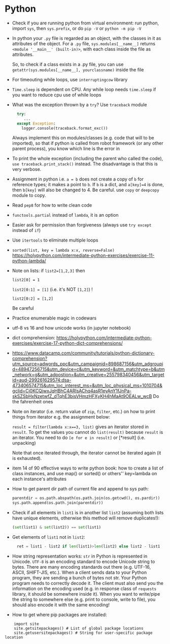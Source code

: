 # Python

- Check if you are running python from virtual environment: run python, import ```sys```, then ```sys.prefix```, or do ```pip -V``` or ```python -m pip -V```

-  In python your ```.py``` file is regarded as an object, with the classes in it as attributes of the object.
    For a ```.py``` file, ```sys.modules[__name__]``` returns ```<module '__main__' (built-in)>```, with each class inside the file as attributes.

    So, to check if a class exists in a .py file, you can use ```getattr(sys.modules[__name__], yourclassname)``` inside the file

- For timeouting while loops, use ```interruptingcow``` library
- ```Time.sleep``` is dependent on CPU. Any while loop needs ```time.sleep``` if you want to reduce cpu use of while loops
- What was the exception thrown by a ```try```? Use ```traceback``` module
  ```python
    try: 
       ...
    except Exception:
      logger.console(traceback.format_exc())
   ```

    Always implement this on modules/classes (e.g. code that will to be imported),  so that if python is called from robot framework (or any other parent process), you know which line is the error in

-  To print the whole exception (including the parent who called the code), ```use traceback.print_stack()``` instead. The disadvantage is that this is very verbose.
-  Assignment in python i.e. ```a = b``` does not create a copy of ```b``` for reference types; it makes a point to ```b```. If ```b``` is a dict, and ```a[key]=4``` is done, then ```b[key]``` will also be changed to 4. Be careful. use ```copy``` or ```deepcopy``` module to copy.
- Read ```pep8``` for how to write clean code
- ```functools.partial``` instead of ```lambda```, it is an option
- Easier ask for permission than forgiveness (always use ```try except``` instead of ```if```)
- Use ```itertools``` to eliminate multiple loops
- ```sorted(list, key = lambda x:x, reverse=False)``` https://holypython.com/intermediate-python-exercises/exercise-11-python-lambda/
- Note on lists: if ```list2=[1,2,3]``` then
  
  ```list2[0] = 1```
  
  ```list2[0:1] = [1]```  (i.e. it's NOT ```[1,2]```) !
  
  ```list2[0:2] = [1,2]```

  Be careful

 
- Practice enumerable magic in codewars

- utf-8 vs 16 and how unicode works (in jupyter notebook)

- dict comprehension: https://holypython.com/intermediate-python-exercises/exercise-17-python-dict-comprehensions/

- https://www.datacamp.com/community/tutorials/python-dictionary-comprehension?utm_source=adwords_ppc&utm_campaignid=898687156&utm_adgroupid=48947256715&utm_device=c&utm_keyword=&utm_matchtype=b&utm_network=g&utm_adpostion=&utm_creative=255798340456&utm_targetid=aud-299261629574:dsa-473406574715&utm_loc_interest_ms=&utm_loc_physical_ms=1010704&gclid=Cj0KCQjwxJqHBhC4ARIsAChq4asR1eyAnY1fJnPa-skSZSbHxNzetwfZ_dTqhE3bisVHmzHFXyKH4hMaAt9OEALw_wcB
Do the fahrenheit ones

- Note on iterator (i.e. return value of ```zip```, ```filter```, etc.) on how to print things from iterator e.g. the assignment below:
  
  ```result = filter(lambda x:x==3, list)```
gives an iterator stored in ```result```. To get the values you cannot do ```list(result)``` because ```result``` is an iterator. You need to do ```[e for e in result]``` or [*result] (i.e. unpacking)

    Note that once iterated through, the iterator cannot be iterated again (it is exhausted).

- item 14 of 90 effective ways to write python book: how to create a list of class instances, and use map() or sorted() or others'' key=lambda on each instance's attributes
- How to get parent dir path of current file and append to sys path:
    ```python
    parentdir = os.path.abspath(os.path.join(os.getcwd(), os.pardir))
    sys.path.append(os.path.join(parentdir))
    ```
- Check if all elements in ```list1``` is in another list ```list2``` (assuming both lists have unique elements, otherwise this method will remove duplicates!):
  ```python
  (set(list1) & set(list2)) == set(list1)
  ```
- Get elements of ```list1``` not in ```list2```:
  ```python
    ret = list1 - list2 if len(list1)>len(list2) else list2 - list1
  ```
- How string representation works:
```str``` in Python is represented in Unicode.
```UTF-8``` is an encoding standard to encode Unicode string to bytes. There are many encoding standards out there (e.g. UTF-16, ASCII, SHIFT-JIS, etc.).
When a client sends data to your Python program, they are sending a bunch of bytes not str.
Your Python program needs to correctly decode it. The client must also send you the information on the encoding used (e.g. in response class of ```requests``` library, it should be somewhere inside it).
When you want to write/pipe the string to somewhere else (e.g. print to console, write to file), you should also encode it with the same encoding!

- How to get where pip packages are installed:
``` 
    import site
    site.getsitepackages() # List of global package locations
    site.getusersitepackages() # String for user-specific package location
```
